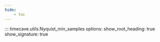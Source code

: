 ```yaml
---
hide:
    - toc
---
```


::: timecave.utils.Nyquist_min_samples
    options:
        show_root_heading: true
        show_signature: true